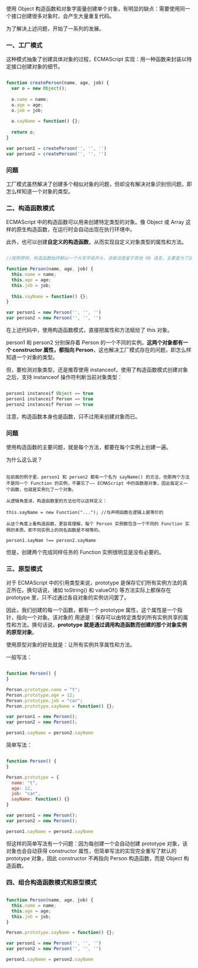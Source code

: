 

使用 Object 构造函数和对象字面量创建单个对象，有明显的缺点：需要使用同一个接口创建很多对象时，会产生大量重复代码。

为了解决上述问题，开始了一系列的发展。

### 一、工厂模式

这种模式抽象了创建具体对象的过程，ECMAScript 实现：用一种函数来封装以特定接口创建对象的细节。

```javascript

function createPerson(name, age, job) {
  var o = new Object();
  
  o.name = name;
  o.age = age;
  o.job = job;
  
  o.sayName = function() {};
  
  return o;
}

var person1 = createPerson('', '', '')
var person2 = createPerson('', '', '')


```

### 问题

工厂模式虽然解决了创建多个相似对象的问题，但却没有解决对象识别但问题，即怎么样知道一个对象的类型。


### 二、构造函数模式

ECMAScript 中的构造函数可以用来创建特定类型的对象。像 Object 或 Array 这样的原生构造函数，在运行时会自动出现在执行环境中。

此外，也可以创建**自定义的构造函数**，从而实现自定义对象类型的属性和方法。

```javascript

//按照惯例，构造函数始终都以一个大写字母开头，该做法借鉴于其他 OO 语言，主要是为了区别于 ECMAScript 的其他函数

function Person(name, age, job) {
  this.name = name;
  this.age = age;
  this.job = job;
  
  this.sayName = function() {};
}

var person1 = new Person('', '', '')
var person2 = new Person('', '', '')

```
在上述代码中，使用构造函数模式，直接把属性和方法赋给了 this 对象。

person1 和 person2 分别保存着 Person 的一个不同的实例。**这两个对象都有一个 constructor 属性，都指向 Person**，这也解决工厂模式存在的问题，即怎么样知道一个对象的类型。

但，要检测对象类型，还是推荐使用 instanceof。使用了构造函数模式创建对象之后，支持 instanceof 操作符判断当前对象类型：

```javascript

person1 instanceif Object == true
person1 instanceif Person == true
person2 instanceif Person == true

```

注意，构造函数本身也是函数，只不过用来创建对象而已。

### 问题

使用构造函数的主要问题，就是每个方法，都要在每个实例上创建一遍。

为什么这么说？

```

在前面的例子里，person1 和 person2 都有一个名为 sayName() 的方法，但那两个方法不是同一个 Function 的实例，不要忘了—— ECMAScript 中的函数是对象，因此每定义一个函数，也就是实例化了一个对象。

从逻辑角度讲，构造函数里的方法也可以这样定义：

this.sayName = new Function("..."); //与声明函数在逻辑上是等价的

从这个角度上看构造函数，更容易理解，每个 Person 实例都包含一个不同的 Function 实例的本质。即不同实例上的同名函数是不相等的。

person1.sayNam !== person2.sayName

```

但是，创建两个完成同样任务的 Function 实例很明显是没有必要的。


### 三、原型模式

对于 ECMAScript 中的引用类型来说，prototype 是保存它们所有实例方法的真正所在。换句话说，诸如 toString() 和 valueOf() 等方法实际上都保存在 prototype 里，只不过通过各自对象的实例访问罢了。

因此，我们创建的每一个函数，都有一个 prototype 属性，这个属性是一个指针，指向一个对象。该对象的
用途是：保存可以由特定类型的所有实例共享的属性和方法。换句话说，**prototype 就是通过调用构造函数而创建的那个对象实例的原型对象**。

使用原型对象的好处就是：让所有实例共享属性和方法。


一般写法：

```javascript

function Person() {
}

Person.prototype.name = "t";
Person.prototype.age = 12;
Person.prototype.job = "car";
Person.prototype.sayName = function() {};

var person1 = new Person();
var person2 = new Person();

person1.sayName = person2.sayName

```

简单写法：


```javascript

function Person() {
}

Person.prototype = {
  name: "t",
  age: 12,
  job: "car",
  sayName: function() {}
}

var person1 = new Person();
var person2 = new Person();

person1.sayName = person2.sayName

```

但这样的简单写法有一个问题：因为每创建一个会自动创建 prototype 对象，该对象也会自动获得 constructor 属性，但简单写法的实现完全重写了默认的 prototype 对象，因此 constructor 不再指向 Person 构造函数，而是 Object 构造函数。



### 四、组合构造函数模式和原型模式

```javascript

function Person(name, age, job) {
  this.name = name;
  this.age = age;
  this.job = job; 
}

Person.prototype.sayName = function() {};

var person1 = new Person('', '', '')
var person2 = new Person('', '', '')

person1.sayName = person2.sayName

```


